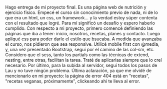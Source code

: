 Hago entrega de mi proyecto final. Es una página web de nutrición y ejercicio físico. 
Empecé el curso sin conocimiento previo de nada, ni de lo que era un html, un css, un framework... y la verdad estoy súper contenta con el resultado que logré. Para mí significó un desafío y espero haberlo cumplido.
Con respecto a mi proyecto, primero comencé definiendo las páginas que iba a tener: inicio, nosotros, recetas, planes y contacto. Luego apliqué css para poder darle el estilo que bsucaba. A medida que avanzaba el curso, nos pidieron que sea responsive. Utilicé mobile first con @media, y, una vez presentado Bootstrap, seguí por el camino de las col-sm, etc. 
Considero que el scss, tanto los partials como las técnicas de extend, nesting, entre otras, facilitan la tarea. Traté de aplicarlas siempre que lo creí necesario.
Por último, para la subida al servidor, seguí todos los pasos de Lau y no tuve ningún problema.
Última aclaración, ya que me olvidé de mencionarlo en mi proyecto: la página de error 404 está en "recetas", "recetas veganas, próximamente", clickeando ahí te lleva al error.
